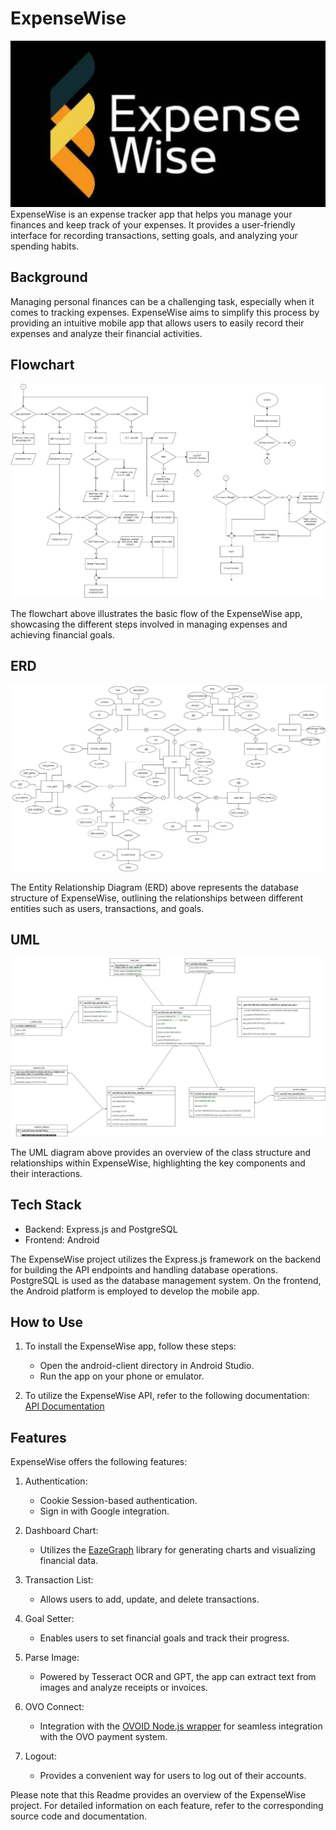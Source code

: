 # ExpenseWise
![Logo](miscellaneous/LogoEW.png)
ExpenseWise is an expense tracker app that helps you manage your finances and keep track of your expenses. It provides a user-friendly interface for recording transactions, setting goals, and analyzing your spending habits.

## Background

Managing personal finances can be a challenging task, especially when it comes to tracking expenses. ExpenseWise aims to simplify this process by providing an intuitive mobile app that allows users to easily record their expenses and analyze their financial activities.

## Flowchart

![Flowchart](miscellaneous/flowchart.png)

The flowchart above illustrates the basic flow of the ExpenseWise app, showcasing the different steps involved in managing expenses and achieving financial goals.

## ERD

![ERD](miscellaneous/ERD.png)

The Entity Relationship Diagram (ERD) above represents the database structure of ExpenseWise, outlining the relationships between different entities such as users, transactions, and goals.

## UML

![UML](miscellaneous/UML.png)

The UML diagram above provides an overview of the class structure and relationships within ExpenseWise, highlighting the key components and their interactions.

## Tech Stack

- Backend: Express.js and PostgreSQL
- Frontend: Android

The ExpenseWise project utilizes the Express.js framework on the backend for building the API endpoints and handling database operations. PostgreSQL is used as the database management system. On the frontend, the Android platform is employed to develop the mobile app.

## How to Use

1. To install the ExpenseWise app, follow these steps:
   - Open the android-client directory in Android Studio.
   - Run the app on your phone or emulator.

2. To utilize the ExpenseWise API, refer to the following documentation: [API Documentation](https://docs.google.com/document/d/1gZ0_Tszja2SeD36d46BV1HWniIX2rnCXc3t7y7eOufg/edit)

## Features

ExpenseWise offers the following features:

1. Authentication:
   - Cookie Session-based authentication.
   - Sign in with Google integration.

2. Dashboard Chart:
   - Utilizes the [EazeGraph](https://github.com/paulroehr/EazeGraph) library for generating charts and visualizing financial data.

3. Transaction List:
   - Allows users to add, update, and delete transactions.

4. Goal Setter:
   - Enables users to set financial goals and track their progress.

5. Parse Image:
   - Powered by Tesseract OCR and GPT, the app can extract text from images and analyze receipts or invoices.

6. OVO Connect:
   - Integration with the [OVOID Node.js wrapper](https://github.com/apriady/ovoid-nodejs) for seamless integration with the OVO payment system.

7. Logout:
   - Provides a convenient way for users to log out of their accounts.

Please note that this Readme provides an overview of the ExpenseWise project. For detailed information on each feature, refer to the corresponding source code and documentation.

